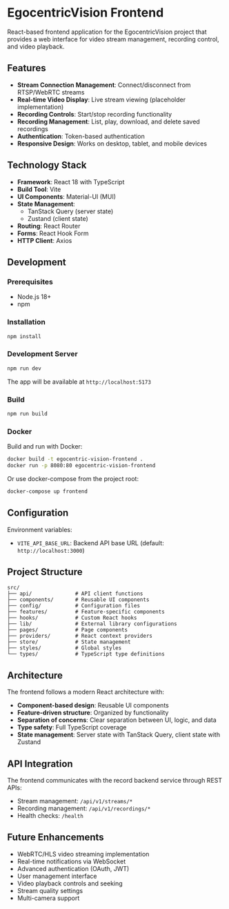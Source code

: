 # EgocentricVision Frontend

React-based frontend application for the EgocentricVision project that provides a web interface for video stream management, recording control, and video playback.

## Features

- **Stream Connection Management**: Connect/disconnect from RTSP/WebRTC streams
- **Real-time Video Display**: Live stream viewing (placeholder implementation)
- **Recording Controls**: Start/stop recording functionality
- **Recording Management**: List, play, download, and delete saved recordings
- **Authentication**: Token-based authentication
- **Responsive Design**: Works on desktop, tablet, and mobile devices

## Technology Stack

- **Framework**: React 18 with TypeScript
- **Build Tool**: Vite
- **UI Components**: Material-UI (MUI)
- **State Management**: 
  - TanStack Query (server state)
  - Zustand (client state)
- **Routing**: React Router
- **Forms**: React Hook Form
- **HTTP Client**: Axios

## Development

### Prerequisites

- Node.js 18+
- npm

### Installation

```bash
npm install
```

### Development Server

```bash
npm run dev
```

The app will be available at `http://localhost:5173`

### Build

```bash
npm run build
```

### Docker

Build and run with Docker:

```bash
docker build -t egocentric-vision-frontend .
docker run -p 8080:80 egocentric-vision-frontend
```

Or use docker-compose from the project root:

```bash
docker-compose up frontend
```

## Configuration

Environment variables:

- `VITE_API_BASE_URL`: Backend API base URL (default: `http://localhost:3000`)

## Project Structure

```
src/
├── api/              # API client functions
├── components/       # Reusable UI components
├── config/           # Configuration files
├── features/         # Feature-specific components
├── hooks/            # Custom React hooks
├── lib/              # External library configurations
├── pages/            # Page components
├── providers/        # React context providers
├── store/            # State management
├── styles/           # Global styles
└── types/            # TypeScript type definitions
```

## Architecture

The frontend follows a modern React architecture with:

- **Component-based design**: Reusable UI components
- **Feature-driven structure**: Organized by functionality
- **Separation of concerns**: Clear separation between UI, logic, and data
- **Type safety**: Full TypeScript coverage
- **State management**: Server state with TanStack Query, client state with Zustand

## API Integration

The frontend communicates with the record backend service through REST APIs:

- Stream management: `/api/v1/streams/*`
- Recording management: `/api/v1/recordings/*`
- Health checks: `/health`

## Future Enhancements

- WebRTC/HLS video streaming implementation
- Real-time notifications via WebSocket
- Advanced authentication (OAuth, JWT)
- User management interface
- Video playback controls and seeking
- Stream quality settings
- Multi-camera support
